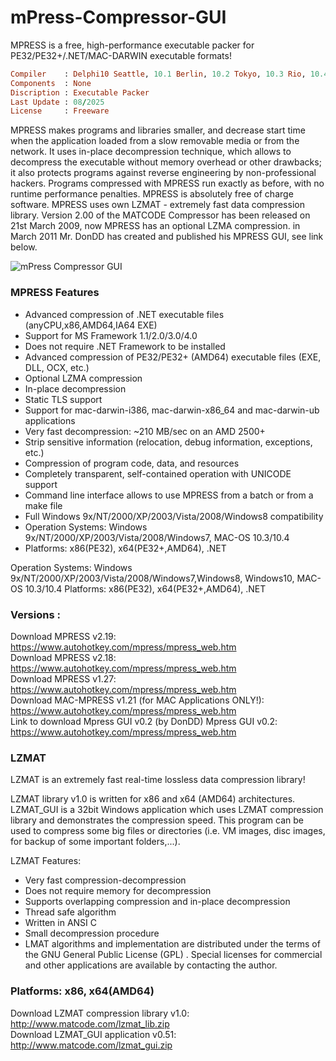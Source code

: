 # mPress-Compressor-GUI
MPRESS is a free, high-performance executable packer for PE32/PE32+/.NET/MAC-DARWIN executable formats!


```ruby
Compiler    : Delphi10 Seattle, 10.1 Berlin, 10.2 Tokyo, 10.3 Rio, 10.4 Sydney, 11 Alexandria, 12 Athens
Components  : None
Discription : Executable Packer
Last Update : 08/2025
License     : Freeware
```

MPRESS makes programs and libraries smaller, and decrease start time when the application loaded from a slow removable media or from the network. It uses in-place decompression technique, which allows to decompress the executable without memory overhead or other drawbacks; it also protects programs against reverse engineering by non-professional hackers. Programs compressed with MPRESS run exactly as before, with no runtime performance penalties.
MPRESS is absolutely free of charge software.
MPRESS uses own LZMAT - extremely fast data compression library.
Version 2.00 of the MATCODE Compressor has been released on 21st March 2009, now MPRESS has an optional LZMA compression.
in March 2011 Mr. DonDD has created and published his MPRESS GUI, see link below.


![mPress Compressor GUI](https://github.com/user-attachments/assets/08b297d4-e9ff-4d21-8039-bab74f1558ee)



### MPRESS Features

* Advanced compression of .NET executable files (anyCPU,x86,AMD64,IA64 EXE)
* Support for MS Framework 1.1/2.0/3.0/4.0
* Does not require .NET Framework to be installed
* Advanced compression of PE32/PE32+ (AMD64) executable files (EXE, DLL, OCX, etc.)
* Optional LZMA compression
* In-place decompression
* Static TLS support
* Support for mac-darwin-i386, mac-darwin-x86_64 and mac-darwin-ub applications
* Very fast decompression: ~210 MB/sec on an AMD 2500+
* Strip sensitive information (relocation, debug information, exceptions, etc.)
* Compression of program code, data, and resources
* Completely transparent, self-contained operation with UNICODE support
* Command line interface allows to use MPRESS from a batch or from a make file
* Full Windows 9x/NT/2000/XP/2003/Vista/2008/Windows8 compatibility
* Operation Systems: Windows 9x/NT/2000/XP/2003/Vista/2008/Windows7, MAC-OS 10.3/10.4
* Platforms: x86(PE32), x64(PE32+,AMD64), .NET

Operation Systems: Windows 9x/NT/2000/XP/2003/Vista/2008/Windows7,Windows8, Windows10, MAC-OS 10.3/10.4
Platforms: x86(PE32), x64(PE32+,AMD64), .NET

### Versions :  
Download MPRESS v2.19: https://www.autohotkey.com/mpress/mpress_web.htm  
Download MPRESS v2.18: https://www.autohotkey.com/mpress/mpress_web.htm  
Download MPRESS v1.27: https://www.autohotkey.com/mpress/mpress_web.htm  
Download MAC-MPRESS v1.21 (for MAC Applications ONLY!): https://www.autohotkey.com/mpress/mpress_web.htm  
Link to download Mpress GUI v0.2 (by DonDD) Mpress GUI v0.2: https://www.autohotkey.com/mpress/mpress_web.htm  


### LZMAT
LZMAT is an extremely fast real-time lossless data compression library!

LZMAT library v1.0 is written for x86 and x64 (AMD64) architectures. LZMAT_GUI is a 32bit Windows application which uses LZMAT compression library and demonstrates the compression speed. This program can be used to compress some big files or directories (i.e. VM images, disc images, for backup of some important folders,...).

LZMAT Features:
* Very fast compression-decompression
* Does not require memory for decompression
* Supports overlapping compression and in-place decompression
* Thread safe algorithm
* Written in ANSI C
* Small decompression procedure
* LMAT algorithms and implementation are distributed under the terms of the GNU General Public License (GPL) . Special licenses for commercial and other applications are available by contacting the author.

### Platforms: x86, x64(AMD64)
Download LZMAT compression library v1.0:  http://www.matcode.com/lzmat_lib.zip  
Download LZMAT_GUI application v0.51:  http://www.matcode.com/lzmat_gui.zip
